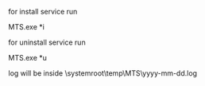 for install service run 

MTS.exe *i

for uninstall service run

MTS.exe *u

log will be inside \systemroot\temp\MTS\yyyy-mm-dd.log